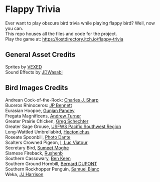 # Flappy Trivia
Ever want to play obscure bird trivia while playing flappy bird? Well, now you can.<br>
This repo houses all the files and code for the project.<br>
Play the game at: https://lostdirectory.itch.io/flappy-trivia

## General Asset Credits
Sprites by [VEXED](https://v3x3d.itch.io/paper-pixels)<br>
Sound Effects by [JDWasabi](https://jdwasabi.itch.io/8-bit-16-bit-sound-effects-pack)<br>

## Bird Images Credits
Andrean Cock-of-the-Rock: [Charles J. Sharp](https://en.wikipedia.org/wiki/Andean_cock-of-the-rock)<br>
Buceros Rhinoceros: [JP Bennett](https://en.wikipedia.org/wiki/Rhinoceros_hornbill)<br>
Eurasian Hoopoe, [Gunjan Pandey](https://en.wikipedia.org/wiki/Eurasian_hoopoe)<br>
Fregata Magnificens, [Andrew Turner](https://en.wikipedia.org/wiki/Magnificent_frigatebird)<br>
Greater Prairie Chicken, [Greg Schechter](https://en.wikipedia.org/wiki/Greater_prairie_chicken)<br>
Greater Sage Grouse, [USFWS Pacific Southwest Region](https://en.wikipedia.org/wiki/Greater_sage-grouse)<br>
Long-Wattled Umbrellabird, [Hectonichus](https://en.wikipedia.org/wiki/Long-wattled_umbrellabird)<br>
Roseate Spoonbill, [Photo Dante](https://en.wikipedia.org/wiki/Roseate_spoonbill)<br>
Scalters Crowned Pigeon, [I, Luc Viatour](https://en.wikipedia.org/wiki/Sclater%27s_crowned_pigeon)<br>
Secretary Bird, [Sumeet Moghe](https://en.wikipedia.org/wiki/Secretarybird)<br>
Siamese Fireback, [Rushenb](https://en.wikipedia.org/wiki/Siamese_fireback)<br>
Southern Cassowary, [Ben Keen](https://en.wikipedia.org/wiki/Southern_cassowary)<br>
Southern Ground Hornbill, [Bernard DUPONT](https://en.wikipedia.org/wiki/Southern_ground_hornbill)<br>
Southern Rockhopper Penguin, [Samuel Blanc](https://en.wikipedia.org/wiki/Southern_rockhopper_penguin)<br>
Weka, [JJ Harrison](https://en.wikipedia.org/wiki/Weka)<br>
